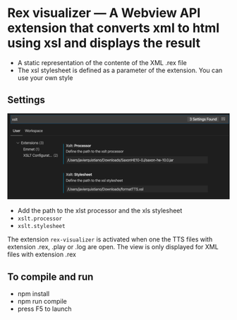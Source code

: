 # Rex visualizer — A Webview API extension that converts xml to html using xsl and displays the result

- A static representation of the contente of the XML .rex file
- The xsl stylesheet is defined as a parameter of the extension. You can use your own style

## Settings

![settings](settings.png)



- Add the path to the xlst processor and the xls stylesheet
- `xslt.processor`
- `xslt.stylesheet`

The extension `rex-visualizer` is activated when one the TTS files with extension .rex, .play or .log are open. The view is only displayed for XML files with extension .rex



## To compile and run
- npm install
- npm run compile
- press F5 to launch